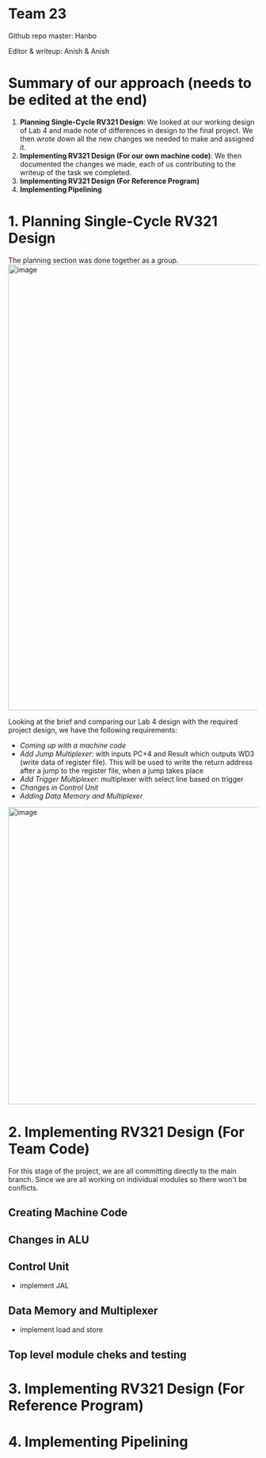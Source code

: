 # Team 23
Github repo master: Hanbo

Editor & writeup: Anish & Anish

# Summary of our approach (needs to be edited at the end) #
1. **Planning Single-Cycle RV321 Design**: We looked at our working design of Lab 4 and made note of differences in design to the final project. We then wrote down all the new changes we needed to make and assigned it.
2. **Implementing RV321 Design (For our own machine code)**: We then documented the changes we made, each of us contributing to the writeup of the task we completed. 
3. **Implementing RV321 Design (For Reference Program)**
4. **Implementing Pipelining**

# 1. Planning Single-Cycle RV321 Design #
The planning section was done together as a group.
<img width="900" alt="image" src="https://user-images.githubusercontent.com/69715492/205291667-2c9d8855-a6cf-4c51-a933-b5d381ea13d6.png">

Looking at the brief and comparing our Lab 4 design with the required project design, we have the following requirements:
* *Coming up with a machine code*
* *Add Jump Multiplexer*: with inputs PC+4 and Result which outputs WD3 (write data of register file). This will be used to write the return address after a jump to the register file, when a jump takes place
* *Add Trigger Multiplexer*: multiplexer with select line based on trigger
* *Changes in Control Unit*
* *Adding Data Memory and Multiplexer*

<img width="600" alt="image" src="https://user-images.githubusercontent.com/69715492/205308394-d7acb6d3-dbe2-4608-9d8b-682ef67b2c0d.png">


# 2. Implementing RV321 Design (For Team Code) #
For this stage of the project, we are all committing directly to the main branch. Since we are all working on individual modules so there won't be conflicts.
## Creating Machine Code ##

## Changes in ALU ##

## Control Unit ##
- implement JAL
## Data Memory and Multiplexer ##
- implement load and store

## Top level module cheks and testing ##
# 3. Implementing RV321 Design (For Reference Program) #

# 4. Implementing Pipelining #
